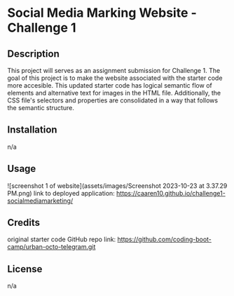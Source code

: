 # Social Media Marking Website - Challenge 1

## Description

This project will serves as an assignment submission for Challenge 1. The goal of this project is to make the website associated with the starter code more accesible. This updated starter code has logical semantic flow of elements and alternative text for images in the HTML file. Additionally, the CSS file's selectors and properties are consolidated in a way that follows the semantic structure. 

## Installation

n/a

## Usage

![screenshot 1 of website](assets/images/Screenshot 2023-10-23 at 3.37.29 PM.png)
link to deployed application: https://caaren10.github.io/challenge1-socialmediamarketing/ 

## Credits

original starter code GitHub repo link: https://github.com/coding-boot-camp/urban-octo-telegram.git

## License

n/a
